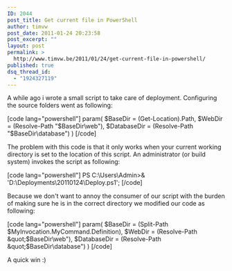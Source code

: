 ```yaml
---
ID: 2044
post_title: Get current file in PowerShell
author: timvw
post_date: 2011-01-24 20:23:58
post_excerpt: ""
layout: post
permalink: >
  http://www.timvw.be/2011/01/24/get-current-file-in-powershell/
published: true
dsq_thread_id:
  - "1924327119"
---
```

<p>A while ago i wrote a small script to take care of deployment. Configuring the source folders went as following:</p>
[code lang="powershell"]
param(
	$BaseDir = (Get-Location).Path,
	$WebDir = (Resolve-Path &quot;$BaseDir\web&quot;),
	$DatabaseDir = (Resolve-Path &quot;$BaseDir\database&quot;)
)
[/code]

<p>The problem with this code is that it only works when your current working directory is set to the location of this script. An administrator (or build system) invokes the script as following:</p>

[code lang="powershell"]
PS C:\Users\Admin&gt;&amp; 'D:\Deployments\20110124\Deploy.ps1';
[/code]

<p>Because we don't want to annoy the consumer of our script with the burden of making sure he is in the correct directory we modified our code as following:</p>

[code lang="powershell"]
param(
	$BaseDir = (Split-Path $MyInvocation.MyCommand.Definition),
	$WebDir = (Resolve-Path &quot;$BaseDir\web&quot;),
	$DatabaseDir = (Resolve-Path &quot;$BaseDir\database&quot;)
)
[/code]

<p>A quick win :)</p>